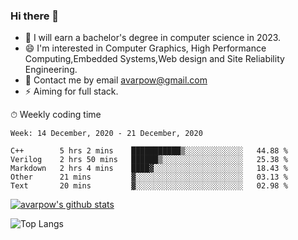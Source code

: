 ### Hi there 👋
<!--I have been a GitHub member for [![Years Badge](https://badges.pufler.dev/years/avarpow)](https://badges.pufler.dev)-->
- 🌱 I will earn a bachelor's degree in computer science in 2023.
- 😄 I'm interested in Computer Graphics, High Performance Computing,Embedded Systems,Web design and Site Reliability Engineering.
- 💬 Contact me by email avarpow@gmail.com
- ⚡ Aiming for full stack.

<!--💻 Coding Activity Logging

[![Commits Badge](https://badges.pufler.dev/commits/weekly/avarpow)](https://badges.pufler.dev)-->

⏱ Weekly coding time
<!--START_SECTION:waka-->
```text
Week: 14 December, 2020 - 21 December, 2020

C++        5 hrs 2 mins    ███████████▒░░░░░░░░░░░░░   44.88 % 
Verilog    2 hrs 50 mins   ██████▒░░░░░░░░░░░░░░░░░░   25.38 % 
Markdown   2 hrs 4 mins    ████▓░░░░░░░░░░░░░░░░░░░░   18.43 % 
Other      21 mins         ▓░░░░░░░░░░░░░░░░░░░░░░░░   03.13 % 
Text       20 mins         ▓░░░░░░░░░░░░░░░░░░░░░░░░   02.98 % 
```
<!--END_SECTION:waka-->

[![avarpow's github stats](https://github-readme-stats.vercel.app/api?username=avarpow&count_private=true&show_icons=true&hide=issues&hide_border=true)](https://github.com/anuraghazra/github-readme-stats)

![Top Langs](https://github-readme-stats.vercel.app/api/top-langs/?username=avarpow&layout=compact&hide_border=true) 
<!--[![avarpow's wakatime stats](https://github-readme-stats.vercel.app/api/wakatime?username=avarpow)](https://github.com/anuraghazra/github-readme-stats)-->
